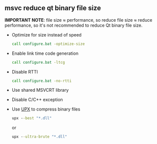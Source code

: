 ﻿## msvc reduce qt binary file size

**IMPORTANT NOTE**: file size ≈ performance, so reduce file size ≈ reduce performance, so it's not recommended to reduce Qt binary file size.

- Optimize for size instead of speed
   ```bat
   call configure.bat -optimize-size
   ```

- Enable link time code generation
   ```bat
   call configure.bat -ltcg
   ```

- Disable RTTI
   ```bat
   call configure.bat -no-rtti
   ```

- Use shared MSVCRT library

- Disable C/C++ exception

- Use [UPX](https://github.com/upx/upx/releases) to compress binary files
   ```bat
   upx --best "*.dll"
   ```
   or
   ```bat
   upx --ultra-brute "*.dll"
   ```
